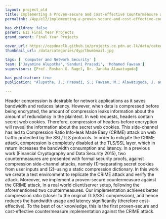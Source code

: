 ```yaml
---
layout: project_old
title: Implementing a Proven-secure and Cost-effective Countermeasure against the Compression Ratio Info-leak Mass Exploitation (CRIME) Attack
permalink: /4yp/e12/implementing-a-proven-secure-and-cost-effective-countermeasure

has_children: false
parent: E12 Final Year Projects
grand_parent: Final Year Projects

cover_url: https://cepdnaclk.github.io/projects.ce.pdn.ac.lk/data/categories/4yp/cover_page.jpg
thumbnail_url: /data/categories/4yp/thumbnail.jpg

tags: [	'Computer and Network Security' ]
team: ['Jayamine Alupotha','Sanduni Prasadi', 'Mohamed Fawsan']
supervisors: [Prof. Roshan G. Ragel, Dr. Janaka Alawatugoda]

has_publication: true
publication: "Alupotha, J.; Prasadi, S.; Fawzan, M.; Alawatugoda, J. and Ragel, R. Implementing a Proven-secure and Cost-effective Countermeasure against the Compression Ratio Info- leak Mass Exploitation (CRIME) Attack. In Proceedings of the 12th IEEE International Conference on Industrial and Information Systems (ICIIS 2017), IEEE Press, 2017. Funding: NRC 16-020"

---
```


Header compression is desirable for network applications as it saves bandwidth and reduces latency. However, when data is compressed before being encrypted, the amount of compression leaks information about the amount of redundancy in the plaintext. In web requests, headers contain secret web cookies. Therefore, compression of headers before encryption will reveal the information about the secret web cookies. This side-channel has led to Compression Ratio Info-leak Made Easy (CRIME) attack on web traffic protected by the SSL/TLS protocols. In order to mitigate the CRIME attack, compression is completely disabled at the TLS/SSL layer, which in return increases the bandwidth consumption and latency. In a previous work (Financial Cryptography and Data Security 2015), two countermeasures are presented with formal security proofs, against compression side-channel attacks, namely (1)–separating secret cookies from user inputs and (2)–using a static compression dictionary. In this work we create a test environment to replicate the CRIME attack and verify the attack. Moreover, we implement a proven-secure countermeasure against the CRIME attack, in a real world client/server setup, following the aforementioned two countermeasures. Our implementation achieves better compression ratio (closer to the original TLS/SSL compression), and hence reduces the bandwidth usage and latency significantly (therefore cost-effective). To the best of our knowledge, this is the first proven-secure and cost-effective countermeasure implementation against the CRIME attack.
